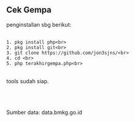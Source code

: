 <h2>Cek Gempa</h2>
penginstallan sbg berikut:<br>
<br>

```
1. pkg install php<br>
2. pkg install git<br>
3. git clone https://github.com/jon3sjns/<br>
4. cd <br>
5. php terakhirgempa.php<br>

```
<br>
tools sudah siap.<br>
<br>
<br>
<br>
<p>Sumber data: data.bmkg.go.id</p>
